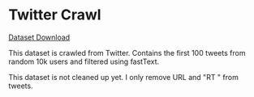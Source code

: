 # Twitter Crawl

[Dataset Download](http://depia.wiki/files/twitter-shuffled.txt.zst)

This dataset is crawled from Twitter. Contains the first 100 tweets from random 10k users and filtered using fastText.

This dataset is not cleaned up yet. I only remove URL and "RT " from tweets.

